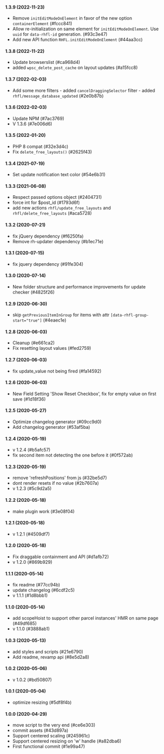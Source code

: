 #### 1.3.9 (2022-11-23)

- Remove `initEditModeOnElement` in favor of the new  option `containerElement` (#fccc841)
- Allow re-initialization on same element for `initEditModeOnElement`. Use `uuid` for `data-rhfl-id` generation. (#93c3e47)
- Add new API function `RHFL.initEditModeOnElement` (#44aa3cc)

#### 1.3.8 (2022-11-22)

- Update browserslist (#ca968d4)
- added `wpsc_delete_post_cache` on layout updates (#a15fcc8)

#### 1.3.7 (2022-02-03)

- Add some more filters  - added `cancelDraggingSelector` filter - added `rhfl/message_database_updated` (#2e0b87b)

#### 1.3.6 (2022-02-03)

- Update NPM (#7ac3769)
- V 1.3.6 (#7e006d6)

#### 1.3.5 (2022-01-20)

- PHP 8 compat (#32e3d4c)
- Fix `delete_free_layouts()` (#2625f43)

#### 1.3.4 (2021-07-19)

- Set update notification text color (#54e6b31)

#### 1.3.3 (2021-06-08)

- Respect passed options object (#2404731)
- force int for $post_id (#1793d6f)
- add new actions `rhfl/update_free_layouts` and `rhfl/delete_free_layouts` (#aca5728)

#### 1.3.2 (2020-07-21)

- fix jQuery dependency (#f6250fa)
- Remove rh-updater dependency (#b1ec71e)

#### 1.3.1 (2020-07-15)

- fix jquery dependency (#91fe304)

#### 1.3.0 (2020-07-14)

- New folder structure and performance improvements for update checker (#4825f26)

#### 1.2.9 (2020-06-30)

- skip `getPreviousItemInGroup` for items with attr `[data-rhfl-group-start="true"]` (#4eaec1e)

#### 1.2.8 (2020-06-03)

- Cleanup (#e661ca2)
- Fix resetting layout values (#fed2759)

#### 1.2.7 (2020-06-03)

- fix update_value not being fired (#fa14592)

#### 1.2.6 (2020-06-03)

- New Field Setting 'Show Reset Checkbox', fix for empty value on first save (#1d18f36)

#### 1.2.5 (2020-05-27)

- Optimize changelog generator (#09cc9d0)
- Add changelog generator (#53af5ba)

#### 1.2.4 (2020-05-19)

- v 1.2.4 (#b5afc57)
- fix second item not detecting the one before it (#0f572ab)

#### 1.2.3 (2020-05-19)

- remove 'refreshPositions' from js (#32be5d7)
- dont render resets if no value (#2b7607a)
- v 1.2.3 (#5c9d2a5)

#### 1.2.2 (2020-05-18)

- make plugin work (#3e08f04)

#### 1.2.1 (2020-05-18)

- v 1.2.1 (#4509df7)

#### 1.2.0 (2020-05-18)

- Fix draggable containment and API (#d1afb72)
- v 1.2.0 (#869b929)

#### 1.1.1 (2020-05-14)

- fix readme (#77cc94b)
- update changelog (#6cdf2c5)
- v 1.1.1 (#1d8bbb1)

#### 1.1.0 (2020-05-14)

- add scopeHoist to support other parcel instances'  HMR on same page (#49df685)
- v 1.1.0 (#3888ab1)

#### 1.0.3 (2020-05-13)

- add styles and scripts (#21e6790)
- Add readme, revamp api (#8e5d2a8)

#### 1.0.2 (2020-05-06)

- v 1.0.2 (#bd50807)

#### 1.0.1 (2020-05-04)

- optimize resizing (#5df8f4b)

#### 1.0.0 (2020-04-29)

- move script to the very end (#ce6e303)
- commit assets (#43d897a)
- Support centered scaling (#245961c)
- Support centered resizing on 'w' handle (#a82dba6)
- First functional commit (#1e99a47)

